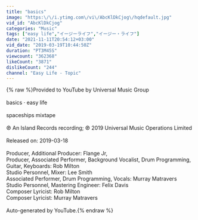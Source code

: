 ```yaml
---
title: "basics"
image: "https:\/\/i.ytimg.com\/vi\/AbcKlDkCjog\/hqdefault.jpg"
vid_id: "AbcKlDkCjog"
categories: "Music"
tags: ["easy life","イージーライフ","イージー・ライフ"]
date: "2021-11-11T20:54:12+03:00"
vid_date: "2019-03-19T10:44:50Z"
duration: "PT3M45S"
viewcount: "362368"
likeCount: "3871"
dislikeCount: "244"
channel: "Easy Life - Topic"
---
```

{% raw %}Provided to YouTube by Universal Music Group<br /><br />basics · easy life<br /><br />spaceships mixtape<br /><br />℗ An Island Records recording; ℗ 2019 Universal Music Operations Limited<br /><br />Released on: 2019-03-18<br /><br />Producer, Additional  Producer: Flange Jr,<br />Producer, Associated  Performer, Background  Vocalist, Drum  Programming, Guitar, Keyboards: Rob Milton<br />Studio  Personnel, Mixer: Lee Smith<br />Associated  Performer, Drum  Programming, Vocals: Murray Matravers<br />Studio  Personnel, Mastering  Engineer: Felix Davis<br />Composer  Lyricist: Rob Milton<br />Composer  Lyricist: Murray Matravers<br /><br />Auto-generated by YouTube.{% endraw %}
